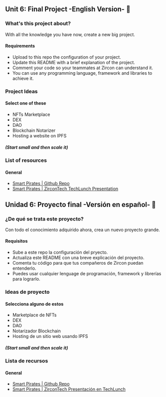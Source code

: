## Unit 6: Final Project -English Version- 🚀

### What's this project about?

With all the knowledge you have now, create a new big project.

#### Requirements 
 
- Upload to this repo the configuration of your project. 
- Update this README with a brief explanation of the project.   
- Comment your code so your teammates at Zircon can understand it. 
- You can use any programming language, framework and libraries to achieve it. 

### Project Ideas

#### Select one of these 
- NFTs Marketplace
- DEX 
- DAO 
- Blockchain Notarizer
- Hosting a website on IPFS
##### (Start small and then scale it)

### List of resources
#### General
- [Smart Pirates | Github Repo](https://github.com/system32uwu/smart-pirates)
- [Smart Pirates | ZirconTech TechLunch Presentation](https://www.youtube.com/watch?v=opAg04AGeAY)

## Unidad 6: Proyecto final -Versión en español- 🚀

### ¿De qué se trata este proyecto?

Con todo el conocimiento adquirido ahora, crea un nuevo proyecto grande. 

#### Requisitos

- Sube a este repo la configuración del pryecto. 
- Actualiza este README con una breve explicación del proyecto. 
- Comenta tu código para que tus compañeros de Zircon puedan entenderlo.
- Puedes usar cualquier lenguage de programación, framework y librerías para lograrlo. 

### Ideas de proyecto

#### Selecciona alguno de estos  
- Marketplace de NFTs
- DEX 
- DAO 
- Notarizador Blockchain
- Hosting de un sitio web usando IPFS
##### (Start small and then scale it)

### Lista de recursos

#### General

- [Smart Pirates | Github Repo](https://github.com/system32uwu/smart-pirates)
- [Smart Pirates | ZirconTech Presentación en TechLunch](https://www.youtube.com/watch?v=opAg04AGeAY)
